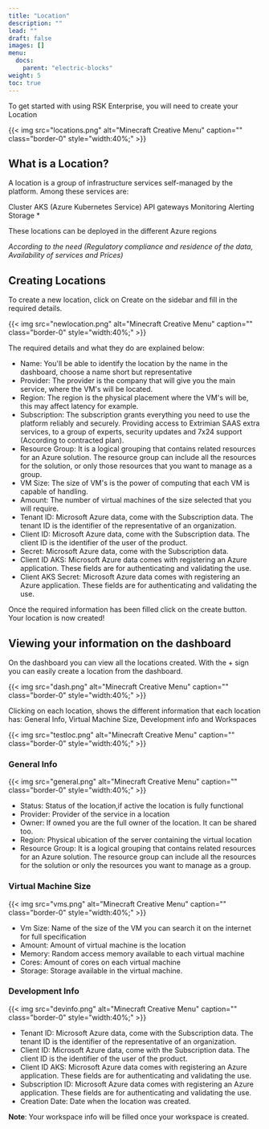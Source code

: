 ```yaml
---
title: "Location"
description: ""
lead: ""
draft: false
images: []
menu: 
  docs:
    parent: "electric-blocks"
weight: 5
toc: true
---
```


To get started with using RSK Enterprise, you will need to create your Location

{{< img src="locations.png" alt="Minecraft Creative Menu" caption="<em></em>" class="border-0" style="width:40%;" >}}
<!-- <img src="locations.png" alt="Toggling With Multimeter" caption="<em>Toggling With Multimeter</em>" class="border-0" style="width:100%;"><br> -->
## What is a Location?

A location is a group of infrastructure services self-managed by the platform. Among these services are:

Cluster AKS (Azure Kubernetes Service)
API gateways
Monitoring
Alerting
Storage *

These locations can be deployed in the different Azure regions

*According to the need (Regulatory compliance and residence of the data, Availability of services and Prices)*


## Creating Locations
To create a new location, click on Create on the sidebar and fill in the required details. 

{{< img src="newlocation.png" alt="Minecraft Creative Menu" caption="<em></em>" class="border-0" style="width:40%;" >}}

The required details and what they do are explained below:
* Name: You'll be able to identify the location by the name in the dashboard, choose a name short but representative
* Provider: The provider is the company that will give you the main service, where the VM's will be located.
* Region: The region is the physical placement where the VM's will be, this may affect latency for example.
* Subscription: The subscription grants everything you need to use the platform reliably and securely. Providing access to Extrimian SAAS extra services, to a group of experts, security updates and 7x24 support (According to contracted plan).
* Resource Group: It is a logical grouping that contains related resources for an Azure solution. The resource group can include all the resources for the solution, or only those resources that you want to manage as a group.
* VM Size: The size of VM's is the power of computing that each VM is capable of handling.
* Amount: The number of virtual machines of the size selected that you will require.
* Tenant ID: Microsoft Azure data, come with the Subscription data. The tenant ID is the identifier of the representative of an organization.
* Client ID: Microsoft Azure data, come with the Subscription data. The client ID is the identifier of the user of the product.
* Secret: Microsoft Azure data, come with the Subscription data.
* Client ID AKS: Microsoft Azure data comes with registering an Azure application. These fields are for authenticating and validating the use.
* Client AKS Secret: Microsoft Azure data comes with registering an Azure application. These fields are for authenticating and validating the use.

Once the required information has been filled click on the create button.
Your location is now created!

## Viewing your information on the dashboard
On the dashboard you can view all the locations created.
With the + sign you can easily create a location from the dashboard.

{{< img src="dash.png" alt="Minecraft Creative Menu" caption="<em></em>" class="border-0" style="width:40%;" >}}

Clicking on each location, shows the different information that each location has: General Info, Virtual Machine Size, Development info and Workspaces

 {{< img src="testloc.png" alt="Minecraft Creative Menu" caption="<em></em>" class="border-0" style="width:40%;" >}}

### General Info
{{< img src="general.png" alt="Minecraft Creative Menu" caption="<em></em>" class="border-0" style="width:40%;" >}}
* Status: Status of the location,if active the location is fully functional
* Provider: Provider of the service in a location
* Owner: If owned you are the full owner of the location. It can be shared too.
* Region: Physical ubication of the server containing the virtual location
* Resource Group: It is a logical grouping that contains related resources for an Azure solution. The resource group can include all the resources for the solution or only the resources you want to manage as a group.
### Virtual Machine Size
{{< img src="vms.png" alt="Minecraft Creative Menu" caption="<em></em>" class="border-0" style="width:40%;" >}}
* Vm Size: Name of the size of the VM you can search it on the internet for full specification
* Amount: Amount of virtual machine is the location
* Memory: Random access memory available to each virtual machine
* Cores: Amount of cores on each virtual machine
* Storage: Storage available in the virtual machine.
### Development Info
{{< img src="devinfo.png" alt="Minecraft Creative Menu" caption="<em></em>" class="border-0" style="width:40%;" >}}
* Tenant ID: Microsoft Azure data, come with the Subscription data. The tenant ID is the identifier of the representative of an organization.
* Client ID: Microsoft Azure data, come with the Subscription data. The client ID is the identifier of the user of the product.
* Client ID AKS: Microsoft Azure data comes with registering an Azure application. These fields are for authenticating and validating the use.
* Subscription ID: Microsoft Azure data comes with registering an Azure application. These fields are for authenticating and validating the use.
* Creation Date: Date when the location was created.

**Note**: Your workspace info will be filled once your workspace is created.

